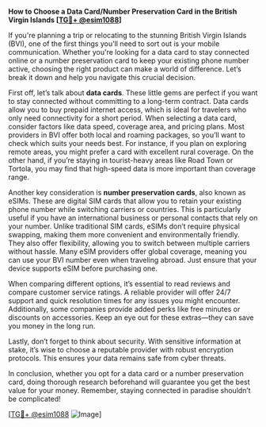 **How to Choose a Data Card/Number Preservation Card in the British Virgin Islands [[TG💪+ @esim1088](https://t.me/s/esim1088)]**

If you're planning a trip or relocating to the stunning British Virgin Islands (BVI), one of the first things you'll need to sort out is your mobile communication. Whether you're looking for a data card to stay connected online or a number preservation card to keep your existing phone number active, choosing the right product can make a world of difference. Let’s break it down and help you navigate this crucial decision.

First off, let’s talk about **data cards**. These little gems are perfect if you want to stay connected without committing to a long-term contract. Data cards allow you to buy prepaid internet access, which is ideal for travelers who only need connectivity for a short period. When selecting a data card, consider factors like data speed, coverage area, and pricing plans. Most providers in BVI offer both local and roaming packages, so you’ll want to check which suits your needs best. For instance, if you plan on exploring remote areas, you might prefer a card with excellent rural coverage. On the other hand, if you’re staying in tourist-heavy areas like Road Town or Tortola, you may find that high-speed data is more important than coverage range.

Another key consideration is **number preservation cards**, also known as eSIMs. These are digital SIM cards that allow you to retain your existing phone number while switching carriers or countries. This is particularly useful if you have an international business or personal contacts that rely on your number. Unlike traditional SIM cards, eSIMs don’t require physical swapping, making them more convenient and environmentally friendly. They also offer flexibility, allowing you to switch between multiple carriers without hassle. Many eSIM providers offer global coverage, meaning you can use your BVI number even when traveling abroad. Just ensure that your device supports eSIM before purchasing one.

When comparing different options, it’s essential to read reviews and compare customer service ratings. A reliable provider will offer 24/7 support and quick resolution times for any issues you might encounter. Additionally, some companies provide added perks like free minutes or discounts on accessories. Keep an eye out for these extras—they can save you money in the long run.

Lastly, don’t forget to think about security. With sensitive information at stake, it’s wise to choose a reputable provider with robust encryption protocols. This ensures your data remains safe from cyber threats.

In conclusion, whether you opt for a data card or a number preservation card, doing thorough research beforehand will guarantee you get the best value for your money. Remember, staying connected in paradise shouldn’t be complicated! 

[[TG💪+ @esim1088](https://t.me/s/esim1088) ![Image](https://i.postimg.cc/Y0z9fWf4/image.png)]